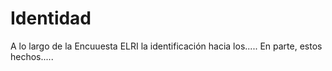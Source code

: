 # Identidad

A lo largo de la Encuuesta ELRI la identificación hacia los..... En parte, estos hechos..... 